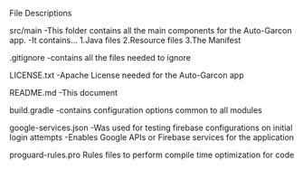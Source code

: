 File Descriptions

src/main
  -This folder contains all the main components for the Auto-Garcon app.
  -It contains...
    1.Java files
    2.Resource files
    3.The Manifest

.gitignore
  -contains all the files needed to ignore

LICENSE.txt
  -Apache License needed for the Auto-Garcon app
  
README.md
  -This document

build.gradle
  -contains configuration options common to all modules

google-services.json
  -Was used for testing firebase configurations on initial login attempts
  -Enables Google APIs or Firebase services for the application  

proguard-rules.pro
  Rules files to perform compile time optimization for code
